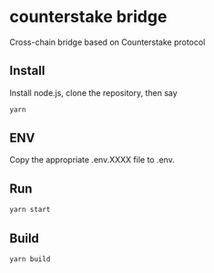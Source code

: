 # counterstake bridge
Cross-chain bridge based on Counterstake protocol

## Install

Install node.js, clone the repository, then say

```sh
yarn
```

## ENV

Copy the appropriate .env.XXXX file to .env.

## Run

```sh
yarn start
```

## Build

```sh
yarn build
```
